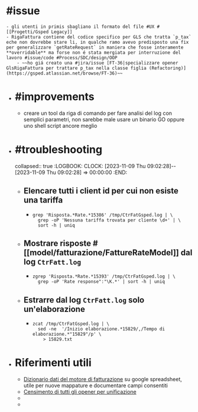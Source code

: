 # #issue
	- gli utenti in primis sbagliano il formato del file #UX #[[Progetti/Gsped Legacy]]
	- RigaFattura contiene del codice specifico per GLS che tratta `p_tax` eche non dovrebbe stare li, in qualche ramo avevo predisposto una fix per generalizzare `getRateRequest` in maniera che fosse interamente **overridable** ma forse non é stata mergiata per interruzione del lavoro #issue/code #Process/SDC/design/OOP
		- ~~ho giá creato una #jira/issue [FT-36|specializzare opener GlsRigaFattura per trattare p_tax nella classe figlia (Refactoring)](https://gsped.atlassian.net/browse/FT-36)~~
- # #improvements
	- creare un tool da riga di comando per fare analisi del log con semplici parametri, non sarebbe male usare un binario GO oppure uno shell script ancore meglio
- # #troubleshooting
  collapsed:: true
  :LOGBOOK:
  CLOCK: [2023-11-09 Thu 09:02:28]--[2023-11-09 Thu 09:02:28] =>  00:00:00
  :END:
	- ## Elencare tutti i client id per cui non esiste una tariffa
		- ```shell
		  grep 'Risposta.*Rate.*15386' /tmp/CtrFatGsped.log | \
		  	grep -oP 'Nessuna tariffa trovata per cliente \d+' | \
		  	sort -h | uniq
		  ```
	- ## Mostrare risposte #[[model/fatturazione/FattureRateModel]]  dal log `CtrFatt.log`
		- ```shell
		  zgrep 'Risposta.*Rate.*15393' /tmp/CtrFatGsped.log | \
		  	grep -oP 'Rate response":"\K.*' | sort -h | uniq
		  ```
	- ## Estrarre dal log `CtrFatt.log` solo un'elaborazione
		- ```shell
		  zcat /tmp/CtrFatGsped.log | \
		  	sed -ne  '/Inizio elaborazione.*15829/,/Tempo di elaborazione.*"15829"/p' \
		      > 15829.txt
		  ```
- # Riferimenti utili
	- [Dizionario dati del motore di fatturazione](https://docs.google.com/spreadsheets/d/1wdo_0-dpdy3BL9HnUQAManeSG5NExVXqzynDyqBSkW4/edit?pli=1#gid=0) su google spreadsheet, utile per nuove mappature e documentare campi consentiti
	- [Censimento di tutti gli opener per unificazione](https://docs.google.com/spreadsheets/d/1bvUE3HTSPNIgVh0FO4kRRrFdZMW8cQjr/edit?pli=1#gid=877752362)
	-
	-
